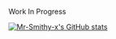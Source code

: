Work In Progress

[![Mr-Smithy-x's GitHub stats](https://github-readme-stats.vercel.app/api?username=Mr-Smithy-x)](https://github.com/anuraghazra/github-readme-stats)
